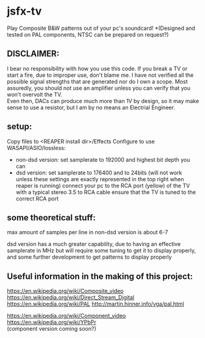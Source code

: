 # jsfx-tv

Play Composite B&W patterns out of your pc's soundcard! *(Designed and tested on PAL components, NTSC can be prepared on request?)

## DISCLAIMER:
I bear no responsibility with how you use this code. If you break a TV or start a fire, due to improper use, don't blame me.
I have not verified all the possible signal strengths that are generated nor do I own a scope. Most assuredly, you should not use an amplifier unless you can verify that you won't overvolt the TV.  
Even then, DACs can produce much more than 1V by design, so it may make sense to use a resistor, but I am by no means an Electrial Engineer.

## setup:
Copy files to \<REAPER install dir\>/Effects
Configure to use WASAPI/ASIO/lossless:
* non-dsd version: set samplerate to 192000 and highest bit depth you can
* dsd version: set samplerate to 176400 and to 24bits (will not work unless these settings are exactly represented in the top right when reaper is running)
connect your pc to the RCA port (yellow) of the TV with a typical stereo 3.5 to RCA cable
ensure that the TV is tuned to the correct RCA port

## some theoretical stuff:

max amount of samples per line in non-dsd version is about 6-7

dsd version has a much greater capability, due to having an effective samplerate in MHz but will require some tuning to get it to display properly, and some further development to get patterns to display properly

## Useful information in the making of this project:

https://en.wikipedia.org/wiki/Composite_video  
https://en.wikipedia.org/wiki/Direct_Stream_Digital  
https://en.wikipedia.org/wiki/PAL
http://martin.hinner.info/vga/pal.html

https://en.wikipedia.org/wiki/Component_video  
https://en.wikipedia.org/wiki/YPbPr  
(component version coming soon?)
